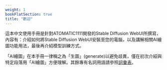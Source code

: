 ```yaml
---
weight: 1
bookFlatSection: true
title: "歡迎"
---
```


這本中文使用手冊是針對ATOMATIC1111開發的Stable Diffusion WebUI所撰寫，內容有：介紹如何將Stable Diffusion WebUI安裝至您的電腦，以及講解相關AI繪圖功能用法，最後再介紹模型訓練方式。

「AI繪圖」在本手冊一律稱之為「生圖」(generate)以避免歧異，僅在初次介紹與特定段落用「AI繪圖」方便理解。其餘專有名詞用語請參照[詞彙表](../references/glossary)。
